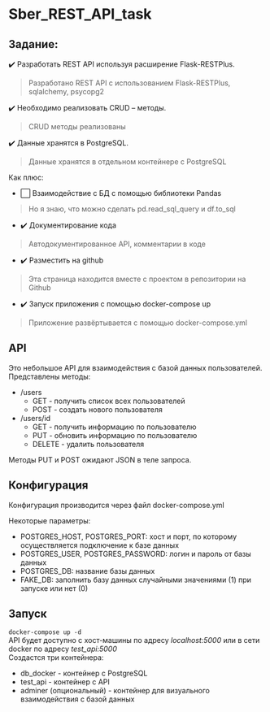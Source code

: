 # Sber_REST_API_task
## Задание: 
✔️ Разработать REST API используя расширение Flask-RESTPlus.  
> Разработано REST API с использованием Flask-RESTPlus, sqlalchemy, psycopg2  

✔️ Необходимо реализовать CRUD – методы.  
> CRUD методы реализованы  

✔️ Данные хранятся в PostgreSQL.  
> Данные хранятся в отдельном контейнере с PostgreSQL  
 
Как плюс:
* ⬜ Взаимодействие с БД с помощью библиотеки Pandas
> Но я знаю, что можно сделать pd.read_sql_query и df.to_sql  

* ✔️ Документирование кода  
> Автодокументированное API, комментарии в коде

* ✔️ Разместить на github  
> Эта страница находится вместе с проектом в репозитории на Github  

* ✔️ Запуск приложения с помощью docker-compose up  
> Приложение развёртывается с помощью docker-compose.yml  

## API
Это небольшое API для взаимодействия с базой данных пользователей.  
Представлены методы:
* /users  
  * GET - получить список всех пользователей  
  * POST - создать нового пользователя  
* /users/id
  * GET - получить информацию по пользователю
  * PUT - обновить информацию по пользователю
  * DELETE - удалить пользователя

Методы PUT и POST ожидают JSON в теле запроса.

## Конфигурация
Конфигурация производится через файл docker-compose.yml
  
Некоторые параметры:  
* POSTGRES_HOST, POSTGRES_PORT: хост и порт, по которому осуществляется подключение к базе данных
* POSTGRES_USER, POSTGRES_PASSWORD: логин и пароль от базы данных
* POSTGRES_DB: название базы данных
* FAKE_DB: заполнить базу данных случайными значениями (1) при запуске или нет (0)

## Запуск
```docker-compose up -d ```  
API будет доступно с хост-машины по адресу _localhost:5000_ или в сети docker по адресу _test_api:5000_  
Создастся три контейнера:  
* db_docker - контейнер с PostgreSQL
* test_api - контейнер с API
* adminer (опциональный) - контейнер для визуального взаимодействия с базой данных

